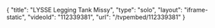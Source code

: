 {
    "title": "LYSSE Legging Tank  Missy",
    "type": "solo",
    "layout": "iframe-static",
    "videoId": "112339381",
    "url": "\/tvpembed\/112339381"
}